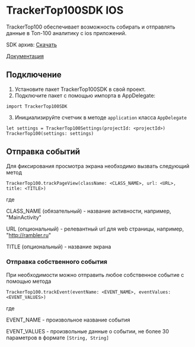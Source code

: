 # TrackerTop100SDK IOS
TrackerTop100 обеспечивает возможность собирать и отправлять данные в Топ-100 аналитику с ios приложений.

SDK архив: [Скачать](https://github.com/top-100-writer/top100-tracker-ios-sdk/releases/download/1.1.2/TrackerTop100SDK.xcframework.zip)

[Документация](https://top-100-writer.gitbook.io/top100-documentation/ios-sdk-beta)

## Подключение
1. Установите пакет TrackerTop100SDK в свой проект.
2. Подключите пакет с помощью импорта в AppDelegate:
```
import TrackerTop100SDK
``` 
3. Инициализируйте счетчик в методе `application` класса `AppDelegate`
```
let settings = TrackerTop100Settings(projectId: <projectId>)
TrackerTop100(settings: settings)
```
## Отправка событий
Для фиксирования просмотра экрана необходимо вызвать следующий метод
```
TrackerTop100.trackPageView(className: <CLASS_NAME>, url: <URL>, title: <TITLE>)
```
где 

CLASS_NAME (обязательный) - название активности, например, "MainActivity"

URL (опциональный) - релевантный url для web страницы, например, "http://rambler.ru"

TITLE (опциональный) - название экрана

### Отправка собственного события
При необходимости можно отправить любое собственное событие с помощью метода
```
TrackerTop100.trackEvent(eventName: <EVENT_NAME>, eventValues: <EVENT_VALUES>)
```
где

EVENT_NAME - произвольное название события

EVENT_VALUES - произвольные данные о событии, не более 30 параметров в формате `[String, String]`
